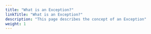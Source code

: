 ```yaml
---
title: "What is an Exception?"
linkTitle: "What is an Exception?"
description: "This page describes the concept of an Exception"
weight: 1
---
```

